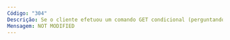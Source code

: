 ```yaml
---
Código: "304"
Descrição: Se o cliente efetuou um comando GET condicional (perguntando se o documento foi alterado desde a última vez) e se o documento não tiver sido alterado, ele devolve este código
Mensagem: NOT MODIFIED
---
```


